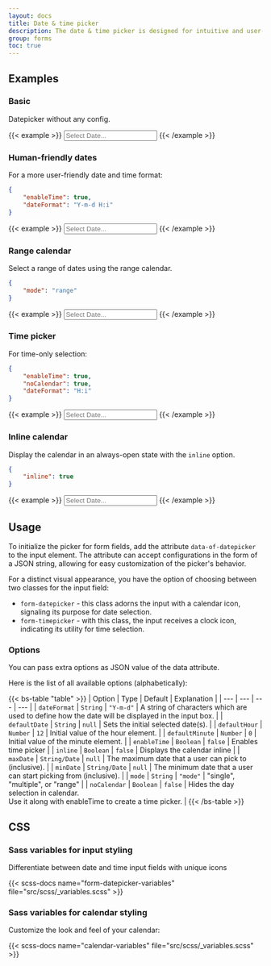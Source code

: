 ```yaml
---
layout: docs
title: Date & time picker
description: The date & time picker is designed for intuitive and user-friendly date and time selection in web forms.
group: forms
toc: true
---
```


## Examples

### Basic

Datepicker without any config.

{{< example >}}
<input type="text" class="form-control form-datepicker" data-of-datepicker placeholder="Select Date...">
{{< /example >}}

### Human-friendly dates

For a more user-friendly date and time format:

```json
{
    "enableTime": true,
    "dateFormat": "Y-m-d H:i"
}
```

{{< example >}}
<input type="text" class="form-control form-datepicker" data-of-datepicker='{"enableTime": true, "dateFormat": "Y-m-d H:i"}' placeholder="Select Date...">
{{< /example >}}

### Range calendar

Select a range of dates using the range calendar.

```json
{
    "mode": "range"
}
```

{{< example >}}
<input type="text" class="form-control form-datepicker" data-of-datepicker='{"mode": "range"}' placeholder="Select Date...">
{{< /example >}}

### Time picker

For time-only selection:

```json
{
    "enableTime": true,
    "noCalendar": true,
    "dateFormat": "H:i"
}
```

{{< example >}}
<input type="text" class="form-control form-timepicker" data-of-datepicker='{"enableTime": true, "noCalendar": true, "dateFormat": "H:i"}' placeholder="Select Date...">
{{< /example >}}

### Inline calendar

Display the calendar in an always-open state with the `inline` option.

```json
{
    "inline": true
}
```

{{< example >}}
<input type="text" class="form-control form-datepicker" data-of-datepicker='{"inline": true}' placeholder="Select Date...">
{{< /example >}}

## Usage
To initialize the picker for form fields, add the attribute `data-of-datepicker` to the input element. The attribute can accept configurations in the form of a JSON string, allowing for easy customization of the picker's behavior.

For a distinct visual appearance, you have the option of choosing between two classes for the input field:

- `form-datepicker` - this class adorns the input with a calendar icon, signaling its purpose for date selection.
- `form-timepicker` - with this class, the input receives a clock icon, indicating its utility for time selection.

### Options

You can pass extra options as JSON value of the data attribute.

Here is the list of all available options (alphabetically):

{{< bs-table "table" >}}
| Option | Type | Default | Explanation |
| --- | --- | --- | --- |
| `dateFormat` | `String` | <span class="text-nowrap">`"Y-m-d"`</span> | A string of characters which are used to define how the date will be displayed in the input box. |
| `defaultDate` | `String` | `null` | Sets the initial selected date(s). |
| `defaultHour` | `Number` | `12` | Initial value of the hour element. |
| `defaultMinute` | `Number` | `0` | Initial value of the minute element. |
| `enableTime` | `Boolean` | `false` | Enables time picker |
| `inline` | `Boolean` | `false` | Displays the calendar inline |
| `maxDate` | `String/Date` | `null` | The maximum date that a user can pick to (inclusive). |
| `minDate` | `String/Date` | `null` | The minimum date that a user can start picking from (inclusive). |
| `mode` | `String` | `"mode"` | "single", "multiple", or "range" |
| `noCalendar` | `Boolean` | `false` | Hides the day selection in calendar.<br>Use it along with enableTime to create a time picker. |
{{< /bs-table >}}

## CSS

### Sass variables for input styling

Differentiate between date and time input fields with unique icons

{{< scss-docs name="form-datepicker-variables" file="src/scss/_variables.scss" >}}

### Sass variables for calendar styling

Customize the look and feel of your calendar:

{{< scss-docs name="calendar-variables" file="src/scss/_variables.scss" >}}
